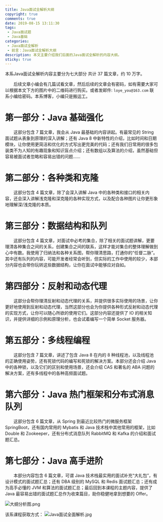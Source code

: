 ```yaml
---
title: Java面试全解析大纲
copyright: true
comments: true
date: 2019-08-15 13:11:30
tags:
 - Java面试题
 - Java基础
categories: 
 - Java面试全解析
 - 前言：Java面试全解析大纲
description: 本文主要介绍我们后面的Java面试全解析的内容大纲。
sticky: true
---
```

本系Java面试全解析内容主要分为七大部分 共计 37 篇文章，约 10 万字。

&emsp;&emsp;后续文章小编会有几篇试看文章，然后后续的文章会有密码，如有需要大家可以根据本文下方的图片中的二维码进行购买。或者发邮件: `loye_you@163.com` 联系小编给密码。本系博客，小编只是搬运工。

# 第一部分：Java 基础强化

&emsp;&emsp;这部分包含 7 篇文章，我会从 Java 最基础的内容讲起。有最常见的 String 面试题从表象到原理的深入讲解；还有 Java 8 中新特性的介绍，比如时间和日期模块，让你使用更简洁和优化的方式写出更完美的代码；还有我们日常用的很多包装类不为人知的有趣现象和知识盲点介绍；还有数组以及算法的介绍，虽然基础但容易被面试者忽略和容易出错的问题……

# 第二部分：各种类和克隆

&emsp;&emsp;这部分包含 4 篇文章，除了会深入讲解 Java 中的各种类和接口的相关内容，还会深入讲解浅克隆和深克隆的各种实现方式，以及配合各种图片让你更形象地理解深/浅克隆的本质。

# 第三部分：数据结构和队列

&emsp;&emsp;这部分包含 4 篇文章，对面试中必考的集合，除了相关的面试题讲解，更要理清各种集合之间的关系，创建集合之间的联系，这样才能对集合的整体理解做到心中有数。我使用了归纳法和各种关系图，帮你理清思路，打通你的“任督二脉”。其中还有队列的内容，可能开发者经常会听到，但实际的工作中使用的较少，本部分内容也会带你玩转这些数据结构，让你在面试中能够应对自如。

# 第四部分：反射和动态代理

&emsp;&emsp;这部分会帮你理清反射和动态代理的关系，并提供很多实际使用的场景，让你更好地使用到反射和动态代理，当然这部分也会为你提供各种形式反射和动态代理的实现方式，让你可以随心所欲的使用它们。这部分内容还提供了 IO 的相关知识，并提供详细的示例和原理分析，也会试着编写一个简单 Socket 服务器。

# 第五部分：多线程编程

&emsp;&emsp;这部分包含 7 篇文章，讲述了包含 Java 8 在内的 8 种线程池，以及线程池的正确使用姿势，还有死锁代码的编写和死锁的解决方案。本部分还会介绍 Java 中的各种锁，以及它们的区别和使用场景，还会介绍 CAS 和著名的 ABA 问题的解决方案，还有多线程中的各种高频面试题。

# 第六部分：Java 热门框架和分布式消息队列

&emsp;&emsp;这部分包含 6 篇文章，从 Spring 到最近比较热门的微服务框架 SpringBoot，还有国内常用的 Mybatis 和 Java 技术栈中其他常用的框架，比如 Double 和 Zookeeper，还有分布式消息队列 RabbitMQ 和 Kafka 的介绍和面试题汇总。

# 第七部分：Java 高手进阶

&emsp;&emsp;本部分内容包含 6 篇文章，可谓 Java 技术栈最实用的面试补充“大礼包”，有设计模式的面试题汇总；还有 DBA 级别的 MySQL 和 Redis 面试题汇总；还有成为高手必懂的 JVM 和算法的面试题汇总；最后回到本课程的主题内容，提供了 Java 最容易出错的面试题汇总作为收束篇目，助你稳健地拿到想要的 Offer。

![大纲分析图.png](大纲分析图.png)

该系课程获取方式：
![Java面试全面解析.jpg](Java面试全面解析.jpg)